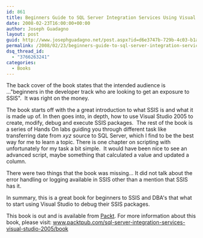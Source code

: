 ```yaml
---
id: 861
title: Beginners Guide to SQL Server Integration Services Using Visual Studio 2005
date: 2008-02-23T16:00:00+00:00
author: Joseph Guadagno
layout: post
guid: http://www.josephguadagno.net/post.aspx?id=d6e3747b-729b-4c03-b1a7-f54beb74adca
permalink: /2008/02/23/beginners-guide-to-sql-server-integration-services-using-visual-studio-2005/
dsq_thread_id:
  - "3766263241"
categories:
  - Books
---
```

<p>The back cover of the book states that the intended audience is ...&quot;beginners  in the developer track who are looking to get an exposure to SSIS&quot;.&nbsp; It was  right on the money.&nbsp;</p>
<p>The book starts off with the a great introduction to what SSIS is and what it  is made up of. In then goes into, in depth, how to use Visual Studio 2005 to  create, modify, debug and execute SSIS packages.&nbsp; The rest of the book is a  series of Hands On labs guiding you through different task like transferring  date from <em>xyz</em> source to SQL Server, which I find to be the best way for  me to learn a topic. There is one chapter on scripting with unfortunately for my  task a bit simple.&nbsp; It would have been nice to see an advanced script, maybe  something that calculated a value and updated a column.</p>
<p>There were two things that the book was missing... It did not talk about the  error handling or logging available in SSIS other than a mention that SSIS has  it.</p>
<p>In summary, this is a great book for beginners to SSIS and DBA's that what to  start using Visual Studio to debug their SSIS packages.</p>
<p>This book is out and is available from <a target="_blank" href="http://www.packtpub.com/">Packt</a>. For more information about this book, please visit: <a href="http://www.packtpub.com/sql-server-integration-services-visual-studio-2005/book">www.packtpub.com/sql-server-integration-services-visual-studio-2005/book</a></p>